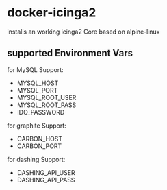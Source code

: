# docker-icinga2

installs an working icinga2 Core based on alpine-linux

## supported Environment Vars

for MySQL Support:
  - MYSQL_HOST
  - MYSQL_PORT
  - MYSQL_ROOT_USER
  - MYSQL_ROOT_PASS
  - IDO_PASSWORD

for graphite Support:
  - CARBON_HOST
  - CARBON_PORT

for dashing Support:
  - DASHING_API_USER
  - DASHING_API_PASS
